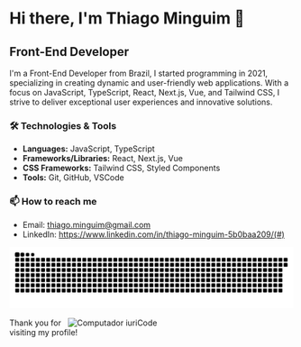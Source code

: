 # Hi there, I'm Thiago Minguim 👋

## Front-End Developer

I'm a Front-End Developer from Brazil, I started programming in 2021, specializing in creating dynamic and user-friendly web applications. With a focus on JavaScript, TypeScript, React, Next.js, Vue, and Tailwind CSS, I strive to deliver exceptional user experiences and innovative solutions.

### 🛠️ Technologies & Tools

- **Languages:** JavaScript, TypeScript
- **Frameworks/Libraries:** React, Next.js, Vue
- **CSS Frameworks:** Tailwind CSS, Styled Components
- **Tools:** Git, GitHub, VSCode

### 📫 How to reach me

- Email: thiago.minguim@gmail.com
- LinkedIn: https://www.linkedin.com/in/thiago-minguim-5b0baa209/(#)

![Snake animation](https://github.com/ThiagoMinguim/ThiagoMinguim/blob/output/github-contribution-grid-snake.svg)

<img src="https://raw.githubusercontent.com/ThiagoMinguim/ThiagoMinguim/master/image/macbook.svg" min-width="400px" max-width="400px" width="400px" align="right" alt="Computador iuriCode">

Thank you for visiting my profile!
